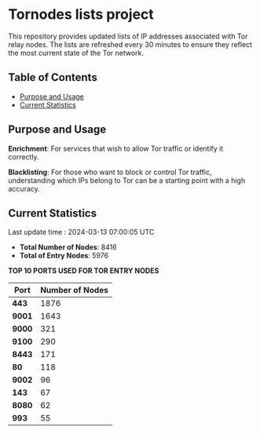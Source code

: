 # Tornodes lists project

This repository provides updated lists of IP addresses associated with Tor relay nodes. The lists are refreshed every 30 minutes to ensure they reflect the most current state of the Tor network.

## Table of Contents

- [Purpose and Usage](#purpose-and-usage)
- [Current Statistics](#current-statistics)


## Purpose and Usage

**Enrichment**: For services that wish to allow Tor traffic or identify it correctly.

**Blacklisting**: For those who want to block or control Tor traffic, understanding which IPs belong to Tor can be a starting point with a high accuracy.

## Current Statistics

Last update time : 2024-03-13 07:00:05 UTC

- **Total Number of Nodes**: 8416
- **Total of Entry Nodes**: 5976

**TOP 10 PORTS USED FOR TOR ENTRY NODES**

| **Port** | **Number of Nodes** |
|------|-----------------|
| **443**   | 1876  |
| **9001**   | 1643  |
| **9000**   | 321  |
| **9100**   | 290  |
| **8443**   | 171  |
| **80**   | 118  |
| **9002**   | 96  |
| **143**   | 67  |
| **8080**   | 62  |
| **993**   | 55  |

